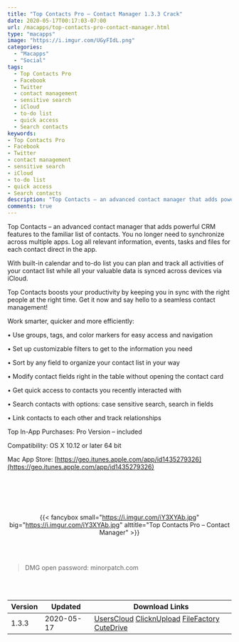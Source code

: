 ```yaml
---
title: "Top Contacts Pro – Contact Manager 1.3.3 Crack"
date: 2020-05-17T00:17:03-07:00
url: /macapps/top-contacts-pro-contact-manager.html
type: "macapps"
image: "https://i.imgur.com/UGyFIdL.png"
categories:
  - "Macapps"
  - "Social"
tags:
  - Top Contacts Pro
  - Facebook
  - Twitter
  - contact management
  - sensitive search
  - iCloud
  - to-do list
  - quick access
  - Search contacts
keywords:
- Top Contacts Pro
- Facebook
- Twitter
- contact management
- sensitive search
- iCloud
- to-do list
- quick access
- Search contacts
description: "Top Contacts – an advanced contact manager that adds powerful CRM features to the familiar list of contacts. You no longer need to synchronize across multiple apps"
comments: true
---
```


Top Contacts – an advanced contact manager that adds powerful CRM features to the familiar list of contacts. You no longer need to synchronize across multiple apps. Log all relevant information, events, tasks and files for each contact direct in the app.

With built-in calendar and to-do list you can plan and track all activities of your contact list while all your valuable data is synced across devices via iCloud.



Top Contacts boosts your productivity by keeping you in sync with the right people at the right time. Get it now and say hello to a seamless contact management!

Work smarter, quicker and more efficiently:

• Use groups, tags, and color markers for easy access and navigation

• Set up customizable filters to get to the information you need

• Sort by any field to organize your contact list in your way

• Modify contact fields right in the table without opening the contact card

• Get quick access to contacts you recently interacted with

• Search contacts with options: case sensitive search, search in fields

• Link contacts to each other and track relationships


Top In-App Purchases: Pro Version – included



Compatibility: OS X 10.12 or later 64 bit

Mac App Store: [https://geo.itunes.apple.com/app/id1435279326](https://geo.itunes.apple.com/app/id1435279326)

<br/>
<br/>
<script async src="https://pagead2.googlesyndication.com/pagead/js/adsbygoogle.js"></script>
<ins class="adsbygoogle"
     style="display:block; text-align:center;"
     data-ad-layout="in-article"
     data-ad-format="fluid"
     data-ad-client="ca-pub-8746275014476192"
     data-ad-slot="5144997159"></ins>
<script>
     (adsbygoogle = window.adsbygoogle || []).push({});
</script>
<br/>
<br/>


<center>

{{< fancybox small="https://i.imgur.com/iY3XYAb.jpg" big="https://i.imgur.com/iY3XYAb.jpg" alttitle="Top Contacts Pro – Contact Manager" >}}

</center>

<br/>
<br/>


> DMG open password: minorpatch.com

<br/>

<br/>
<div id="history_version" class="history_version">

| Version | Updated | Download Links |
| ---- | ---- | ---- |
| 1.3.3 | 2020-05-17 | [UsersCloud](https://ouo.io/YkJTfm)   [ClicknUpload](https://ouo.io/G3wftK)   [FileFactory](https://ouo.io/xi477Tc)   [CuteDrive](https://ouo.io/y0cr3V) |

</div>
